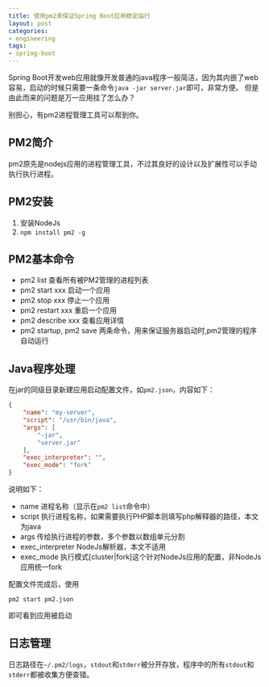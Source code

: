 ```yaml
---
title: 使用pm2来保证Spring Boot应用稳定运行
layout: post
categories:
- engineering
tags:
- spring-boot
---
```

Spring Boot开发web应用就像开发普通的java程序一般简洁，因为其内嵌了web容易，启动的时候只需要一条命令`java -jar server.jar`即可，非常方便。
但是由此而来的问题是万一应用挂了怎么办？

别担心，有pm2进程管理工具可以帮到你。

## PM2简介
pm2原先是nodejs应用的进程管理工具，不过其良好的设计以及扩展性可以手动执行执行进程。

## PM2安装
1. 安装NodeJs
2. `npm install pm2 -g`

## PM2基本命令
+ pm2 list 查看所有被PM2管理的进程列表
+ pm2 start xxx 启动一个应用
+ pm2 stop xxx 停止一个应用
+ pm2 restart xxx 重启一个应用
+ pm2 describe xxx 查看应用详情
+ pm2 startup, pm2 save 两条命令，用来保证服务器启动时,pm2管理的程序自动运行

## Java程序处理
在jar的同级目录新建应用启动配置文件，如`pm2.json`，内容如下：

```json
{
    "name": "my-server",
    "script": "/usr/bin/java",
    "args": [
        "-jar",
        "server.jar"
    ],
    "exec_interpreter": "",
    "exec_mode": "fork"
}
```
说明如下：
+ name 进程名称（显示在`pm2 list`命令中）
+ script 执行进程名称，如果需要执行PHP脚本则填写php解释器的路径，本文为java
+ args 传给执行进程的参数，多个参数以数组单元分割
+ exec_interpreter NodeJs解析器，本文不适用
+ exec_mode 执行模式[cluster|fork]这个针对NodeJs应用的配置，非NodeJs应用统一fork

配置文件完成后，使用
```
pm2 start pm2.json
```
即可看到应用被启动

## 日志管理
日志路径在`~/.pm2/logs`，`stdout`和`stderr`被分开存放，程序中的所有`stdout`和`stderr`都被收集方便查错。